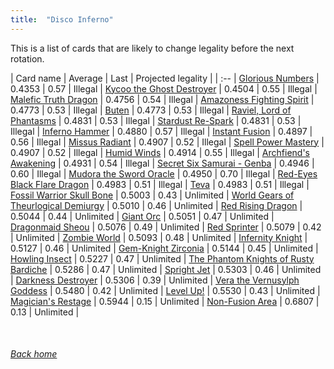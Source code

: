 ```yaml
---
title:  "Disco Inferno"
---
```


This is a list of cards that are likely to change legality before the next rotation.

| Card name | Average | Last | Projected legality |
| :-- |
[Glorious Numbers](https://db.ygoprodeck.com/card/?search=Glorious%20Numbers) | 0.4353 | 0.57 | Illegal |
[Kycoo the Ghost Destroyer](https://db.ygoprodeck.com/card/?search=Kycoo%20the%20Ghost%20Destroyer) | 0.4504 | 0.55 | Illegal |
[Malefic Truth Dragon](https://db.ygoprodeck.com/card/?search=Malefic%20Truth%20Dragon) | 0.4756 | 0.54 | Illegal |
[Amazoness Fighting Spirit](https://db.ygoprodeck.com/card/?search=Amazoness%20Fighting%20Spirit) | 0.4773 | 0.53 | Illegal |
[Buten](https://db.ygoprodeck.com/card/?search=Buten) | 0.4773 | 0.53 | Illegal |
[Raviel, Lord of Phantasms](https://db.ygoprodeck.com/card/?search=Raviel,%20Lord%20of%20Phantasms) | 0.4831 | 0.53 | Illegal |
[Stardust Re-Spark](https://db.ygoprodeck.com/card/?search=Stardust%20Re-Spark) | 0.4831 | 0.53 | Illegal |
[Inferno Hammer](https://db.ygoprodeck.com/card/?search=Inferno%20Hammer) | 0.4880 | 0.57 | Illegal |
[Instant Fusion](https://db.ygoprodeck.com/card/?search=Instant%20Fusion) | 0.4897 | 0.56 | Illegal |
[Missus Radiant](https://db.ygoprodeck.com/card/?search=Missus%20Radiant) | 0.4907 | 0.52 | Illegal |
[Spell Power Mastery](https://db.ygoprodeck.com/card/?search=Spell%20Power%20Mastery) | 0.4907 | 0.52 | Illegal |
[Humid Winds](https://db.ygoprodeck.com/card/?search=Humid%20Winds) | 0.4914 | 0.55 | Illegal |
[Archfiend's Awakening](https://db.ygoprodeck.com/card/?search=Archfiend's%20Awakening) | 0.4931 | 0.54 | Illegal |
[Secret Six Samurai - Genba](https://db.ygoprodeck.com/card/?search=Secret%20Six%20Samurai%20-%20Genba) | 0.4946 | 0.60 | Illegal |
[Mudora the Sword Oracle](https://db.ygoprodeck.com/card/?search=Mudora%20the%20Sword%20Oracle) | 0.4950 | 0.70 | Illegal |
[Red-Eyes Black Flare Dragon](https://db.ygoprodeck.com/card/?search=Red-Eyes%20Black%20Flare%20Dragon) | 0.4983 | 0.51 | Illegal |
[Teva](https://db.ygoprodeck.com/card/?search=Teva) | 0.4983 | 0.51 | Illegal |
[Fossil Warrior Skull Bone](https://db.ygoprodeck.com/card/?search=Fossil%20Warrior%20Skull%20Bone) | 0.5003 | 0.43 | Unlimited |
[World Gears of Theurlogical Demiurgy](https://db.ygoprodeck.com/card/?search=World%20Gears%20of%20Theurlogical%20Demiurgy) | 0.5010 | 0.46 | Unlimited |
[Red Rising Dragon](https://db.ygoprodeck.com/card/?search=Red%20Rising%20Dragon) | 0.5044 | 0.44 | Unlimited |
[Giant Orc](https://db.ygoprodeck.com/card/?search=Giant%20Orc) | 0.5051 | 0.47 | Unlimited |
[Dragonmaid Sheou](https://db.ygoprodeck.com/card/?search=Dragonmaid%20Sheou) | 0.5076 | 0.49 | Unlimited |
[Red Sprinter](https://db.ygoprodeck.com/card/?search=Red%20Sprinter) | 0.5079 | 0.42 | Unlimited |
[Zombie World](https://db.ygoprodeck.com/card/?search=Zombie%20World) | 0.5093 | 0.48 | Unlimited |
[Infernity Knight](https://db.ygoprodeck.com/card/?search=Infernity%20Knight) | 0.5127 | 0.46 | Unlimited |
[Gem-Knight Zirconia](https://db.ygoprodeck.com/card/?search=Gem-Knight%20Zirconia) | 0.5144 | 0.45 | Unlimited |
[Howling Insect](https://db.ygoprodeck.com/card/?search=Howling%20Insect) | 0.5227 | 0.47 | Unlimited |
[The Phantom Knights of Rusty Bardiche](https://db.ygoprodeck.com/card/?search=The%20Phantom%20Knights%20of%20Rusty%20Bardiche) | 0.5286 | 0.47 | Unlimited |
[Spright Jet](https://db.ygoprodeck.com/card/?search=Spright%20Jet) | 0.5303 | 0.46 | Unlimited |
[Darkness Destroyer](https://db.ygoprodeck.com/card/?search=Darkness%20Destroyer) | 0.5306 | 0.39 | Unlimited |
[Vera the Vernusylph Goddess](https://db.ygoprodeck.com/card/?search=Vera%20the%20Vernusylph%20Goddess) | 0.5480 | 0.42 | Unlimited |
[Level Up!](https://db.ygoprodeck.com/card/?search=Level%20Up!) | 0.5530 | 0.43 | Unlimited |
[Magician's Restage](https://db.ygoprodeck.com/card/?search=Magician's%20Restage) | 0.5944 | 0.15 | Unlimited |
[Non-Fusion Area](https://db.ygoprodeck.com/card/?search=Non-Fusion%20Area) | 0.6807 | 0.13 | Unlimited |

<br>

###### [Back home](index)
